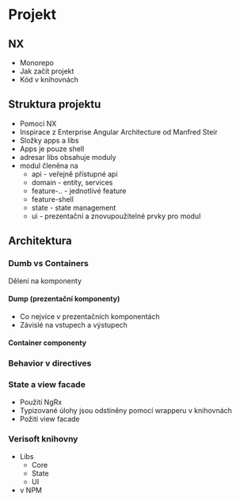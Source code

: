 # Projekt
## NX
* Monorepo
* Jak začít projekt
* Kód v knihovnách
## Struktura projektu
* Pomocí NX
* Inspirace z Enterprise Angular Architecture od Manfred Steir
* Složky apps a libs
* Apps je pouze shell
* adresar libs obsahuje moduly
* modul členěna na
  * api - veřejně přístupné api
  * domain - entity, services
  * feature-.. - jednotlivé feature
  * feature-shell 
  * state - state management
  * ui - prezentační a znovupoužitelné prvky pro modul
## Architektura
### Dumb vs Containers
Dělení na komponenty
#### Dump (prezentační komponenty)
* Co nejvíce v prezentačních komponentách
* Závislé na vstupech a výstupech

#### Container componenty
### Behavior v directives
### State a view facade
* Použití NgRx
* Typizované úlohy jsou odstíněny pomocí wrapperu v knihovnách
* Požití view facade
### Verisoft knihovny
* Libs
   * Core
   * State
   * UI 
* v NPM
